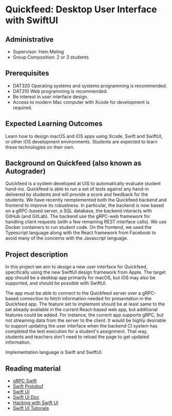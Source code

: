 # Quickfeed: Desktop User Interface with SwiftUI

## Administrative

- Supervisor: Hein Meling
- Group Composition: 2 or 3 students

## Prerequisites

- DAT320 Operating systems and systems programming is recommended.
- DAT310 Web programming is recommended.
- Be interest in user interface design.
- Access to modern Mac computer with Xcode for development is required.

## Expected Learning Outcomes

Learn how to design macOS and iOS apps using Xcode, Swift and SwiftUI, or other iOS development environments.
Students are expected to learn these technologies on their own.

## Background on Quickfeed (also known as Autograder)

Quickfeed is a system developed at UiS to automatically evaluate student hand-ins.
Quickfeed is able to run a set of tests against any hand-in delivered by students and will provide a score and feedback for the students.
We have recently reimplemented both the Quickfeed backend and frontend to improve its robustness.
In particular, the backend is now based on a gRPC-based server, a SQL database, the backend interacts with GitHub (and GitLab).
The backend use the gRPC-web framework for handling client requests (with a few remaining REST interface calls).
We use Docker containers to run student code.
On the frontend, we used the Typescript language along with the React framework from Facebook to avoid many of the concerns with the Javascript language.

## Project description

In this project we aim to design a new user interface for Quickfeed, specifically using the new SwiftUI design framework from Apple.
The target app should be a desktop app primarily for macOS, but iOS may also be supported, and should be possible with SwiftUI.

The app must be able to connect to the Quickfeed server over a gRPC-based connection to fetch information needed for presentation in the Quickfeed app.
The feature set to implement should be at least same to the set already available in the current React-based web app, but additional features could be added.
For instance, the current app supports gRPC, but not streaming data from the server to the client.
It would be highly desirable to support updating the user interface when the backend CI system has completed the test execution for a student's assignment.
That way, students and teachers don't need to reload the page to get updated information.

Implementation language is Swift and SwiftUI.

## Reading material

- [gRPC Swift](https://github.com/grpc/grpc-swift)
- [Swift Protobuf](https://github.com/apple/swift-protobuf)
- [Swift UI](https://developer.apple.com/xcode/swiftui)
- [Swift UI Doc](https://developer.apple.com/documentation/swiftui)
- [Hacking with Swift UI](https://www.hackingwithswift.com/)
- [Swift UI Tutorials](https://developer.apple.com/tutorials/app-dev-training)

